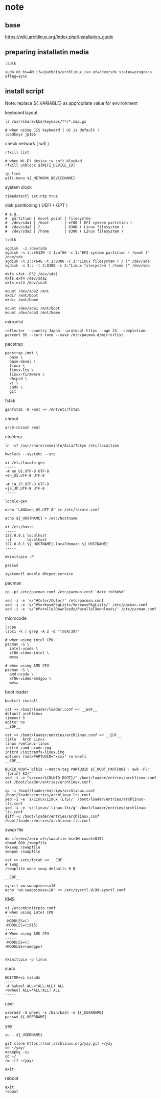 # note

## base

https://wiki.archlinux.org/index.php/Installation_guide

## preparing installatin media

```console
lsblk

sudo dd bs=4M if=/path/to/archlinux.iso of=/dev/sdx status=progress oflag=sync
```

## install script

Note: replace ${_VARIABLE} as appropriate value for environment

keyboard layout

```console
ls /usr/share/kbd/keymaps/**/*.map.gz

# when using JIS keyboard ( US is default )
loadkeys jp106
```

check network ( wifi )

```console
rfkill list

# when Wi-Fi device is soft-blocked
rfkill unblock ${WIFI_DEVICE_ID}

ip link
wifi-menu ${_NETWORK_DEVICENAME}
```

system clock

```console
timedatectl set-ntp true
```

disk partitioning ( UEFI + GPT )

```console
# e.g.
#  partition | mount point | filesystem
#  /dev/sda1 | /boot       | ef00 ( EFI system partition )
#  /dev/sda2 | /           | 8300 ( Linux filesystem )
#  /dev/sda3 | /home       | 8300 ( Linux filesystem )

lsblk

sgdisk  -z /dev/sda
sgdisk -n 1::+512M -t 1:ef00 -c 1:"EFI system partition ( /boot )" /dev/sda
sgdisk -n 2::+64G -t 2:8300 -c 2:"Linux filesystem ( / )" /dev/sda
sgdisk -n 3:: -t 2:8300 -c 3:"Linux filesystem ( /home )" /dev/sda

mkfs.vfat -F32 /dev/sda1
mkfs.ext4 /dev/sda2
mkfs.ext4 /dev/sda3

mount /dev/sda2 /mnt
mkdir /mnt/boot
mkdir /mnt/home

mount /dev/sda1 /mnt/boot
mount /dev/sda3 /mnt/home
```

mirrorlist

```console
reflector --country Japan --protocol https --age 24 --completion-percent 95 --sort rate --save /etc/pacman.d/mirrorlist
```

pacstrap

```console
pacstrap /mnt \
  base \
  base-devel \
  linux \
  linux-lts \
  linux-firmware \
  dhcpcd \
  vi \
  sudo \
  git
```

fstab

```console
genfstab -U /mnt >> /mnt/etc/fstab
```

chroot

```console
arch-chroot /mnt
```

etcetera

```console
ln -sf /usr/share/zoneinfo/Asia/Tokyo /etc/localtime

hwclock --systohc --utc

vi /etc/locale.gen
-----
-# en_US.UTF-8 UTF-8
+en_US.UTF-8 UTF-8
-----
-# ja_JP.UTF-8 UTF-8
+ja_JP.UTF-8 UTF-8
-----

locale-gen

echo 'LANG=en_US.UTF-8' >> /etc/locale.conf

echo ${_HOSTNAME} > /etc/hostname

vi /etc/hosts
-----
127.0.0.1 localhost
::1       localhost
127.0.0.1 ${_HOSTNAME}.localdomain ${_HOSTNAME}
-----

mkinitcpio -P

passwd

systemctl enable dhcpcd.service
```

pacman

```console
cp -pi /etc/pacman.conf /etc/pacman.conf.`date +%Y%m%d`

sed -i -e 's/^#Color/Color/' /etc/pacman.conf
sed -i -e 's/^#VerbosePkgLists/VerbosePkgLists/' /etc/pacman.conf
sed -i -e 's/^#ParallelDownloads/ParallelDownloads/' /etc/pacman.conf
```

microcode

```console
lscpu
lspci -k | grep -A 2 -E "(VGA|3D)"

# when using intel CPU
pacman -S \
  intel-ucode \
  xf86-video-intel \
  mesa

# when using AMD CPU
pacman -S \
  amd-ucode \
  xf86-video-amdgpu \
  mesa
```

boot loader

```console
bootctl install

cat >> /boot/loader/loader.conf << __EOF__
default archlinux
timeout 5
editor no
__EOF__

cat >> /boot/loader/entries/archlinux.conf << __EOF__
title   Arch Linux
linux /vmlinuz-linux
initrd /amd-ucode.img
initrd /initramfs-linux.img
options root=PARTUUID="xxxx" rw noefi
__EOF__

BLKID_ROOT=`blkid --match-tag PARTUUID ${_ROOT_PARTION} | awk -F\" '{print $2}'`
sed -i -e "s/xxxx/${BLKID_ROOT}/" /boot/loader/entries/archlinux.conf
cat /boot/loader/entries/archlinux.conf

cp -i /boot/loader/entries/archlinux.conf /boot/loader/entries/archlinux-lts.conf
sed -i -e 's/Linux/Linux (LTS)/' /boot/loader/entries/archlinux-lts.conf
sed -i -e 's/-linux/-linux-lts/g' /boot/loader/entries/archlinux-lts.conf
diff -u /boot/loader/entries/archlinux.conf /boot/loader/entries/archlinux-lts.conf
```

swap file

```console
dd if=/dev/zero of=/swapfile bs=1M count=8192
chmod 600 /swapfile
mkswap /swapfile
swapon /swapfile

cat >> /etc/fstab << __EOF__
# swap
/swapfile none swap defaults 0 0

__EOF__

sysctl vm.swappiness=10
echo 'vm.swappiness=10' >> /etc/sysctl.d/99-sysctl.conf
```

KMS

```console
vi /etc/mkinitcpio.conf
# when using intel CPU
-----
-MODULES=()
+MODULES=(i915)
-----
# When using AMD CPU
-----
-MODULES=()
+MODULES=(amdgpu)
-----

mkinitcpio -p linux
```

sudo

```console
EDITOR=vi visudo
-----
-# %wheel ALL=*ALL:ALL) ALL
+%wheel ALL=*ALL:ALL) ALL
-----
```

user

```console
useradd -G wheel -s /bin/bash -m ${_USERNAME}
passwd ${_USERNAME}
```

yay

```console
su - ${_USERNAME}

git clone https://aur.archlinux.org/yay.git ~/yay
cd ~/yay/
makepkg -si
cd ~/
rm -rf ~/yay/

exit
```

reboot

```console
exit
reboot
```

